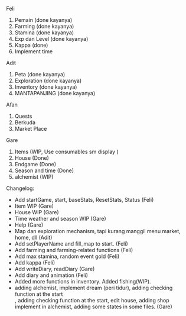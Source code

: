 Feli

1. Pemain (done kayanya)
2. Farming (done kayanya)
3. Stamina (done kayanya)
4. Exp dan Level (done kayanya)
5. Kappa (done)
6. Implement time

Adit

1. Peta (done kayanya)
2. Exploration (done kayanya)
3. Inventory (done kayanya)
4. MANTAPANJING (done kayanya)

Afan

1. Quests
2. Berkuda
3. Market Place

Gare

1. Items (WIP, Use consumables sm display )
2. House (Done)
3. Endgame (Done)
4. Season and time (Done)
5. alchemist (WIP)

Changelog:

- Add startGame, start, baseStats, ResetStats, Status (Feli)
- Item WIP (Gare)
- House WIP (Gare)
- Time weather and season WIP (Gare)
- Help (Gare)
- Map dan exploration mechanism, tapi kurang manggil menu market, home, dll (Adit)
- Add setPlayerName and fill_map to start. (Feli)
- Add farming and farming-related functions (Feli)
- Add max stamina, random event gold (Feli)
- Add kappa (Feli)
- Add writeDiary, readDiary (Gare)
- Add diary and animation (Feli)
- Added more functions in inventory. Added fishing(WIP).
- adding alchemist, implement dream (peri tidur), adding checking function at the start  
  , adding checking function at the start, edit house, adding shop implement in alchemist, adding some states in some files. (Gare)
